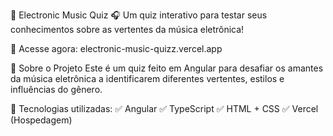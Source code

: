 📀 Electronic Music Quiz
🎧 Um quiz interativo para testar seus conhecimentos sobre as vertentes da música eletrônica!

🚀 Acesse agora: electronic-music-quizz.vercel.app

📌 Sobre o Projeto
Este é um quiz feito em Angular para desafiar os amantes da música eletrônica a identificarem diferentes vertentes, estilos e influências do gênero.

🔹 Tecnologias utilizadas:
✅ Angular 
✅ TypeScript
✅ HTML + CSS
✅ Vercel (Hospedagem)

